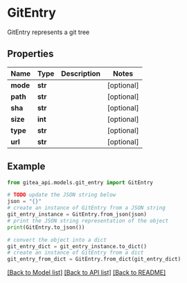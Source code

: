 # GitEntry

GitEntry represents a git tree

## Properties

Name | Type | Description | Notes
------------ | ------------- | ------------- | -------------
**mode** | **str** |  | [optional] 
**path** | **str** |  | [optional] 
**sha** | **str** |  | [optional] 
**size** | **int** |  | [optional] 
**type** | **str** |  | [optional] 
**url** | **str** |  | [optional] 

## Example

```python
from gitea_api.models.git_entry import GitEntry

# TODO update the JSON string below
json = "{}"
# create an instance of GitEntry from a JSON string
git_entry_instance = GitEntry.from_json(json)
# print the JSON string representation of the object
print(GitEntry.to_json())

# convert the object into a dict
git_entry_dict = git_entry_instance.to_dict()
# create an instance of GitEntry from a dict
git_entry_from_dict = GitEntry.from_dict(git_entry_dict)
```
[[Back to Model list]](../README.md#documentation-for-models) [[Back to API list]](../README.md#documentation-for-api-endpoints) [[Back to README]](../README.md)


